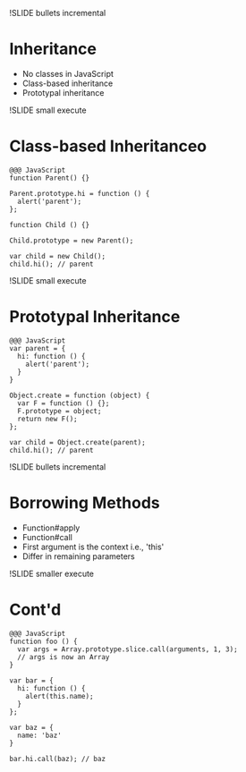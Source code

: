 !SLIDE bullets incremental

# Inheritance

* No classes in JavaScript
* Class-based inheritance
* Prototypal inheritance

!SLIDE small execute

# Class-based Inheritanceo

    @@@ JavaScript
    function Parent() {}

    Parent.prototype.hi = function () {
      alert('parent');
    };

    function Child () {}

    Child.prototype = new Parent();

    var child = new Child();
    child.hi(); // parent

!SLIDE small execute

# Prototypal Inheritance

    @@@ JavaScript
    var parent = {
      hi: function () {
        alert('parent');
      }
    }

    Object.create = function (object) {
      var F = function () {};
      F.prototype = object;
      return new F();
    };

    var child = Object.create(parent);
    child.hi(); // parent

!SLIDE bullets incremental

# Borrowing Methods

* Function#apply
* Function#call
* First argument is the context i.e., 'this'
* Differ in remaining parameters

!SLIDE smaller execute

# Cont'd

    @@@ JavaScript
    function foo () {
      var args = Array.prototype.slice.call(arguments, 1, 3);
      // args is now an Array
    }

    var bar = {
      hi: function () {
        alert(this.name);
      }
    };

    var baz = {
      name: 'baz'
    }

    bar.hi.call(baz); // baz
